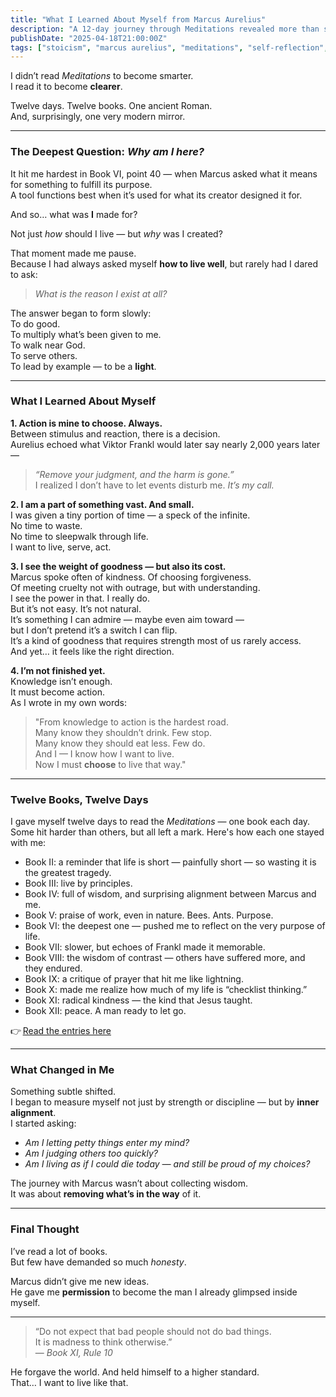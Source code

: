 ```yaml
---
title: "What I Learned About Myself from Marcus Aurelius"
description: "A 12-day journey through Meditations revealed more than stoic wisdom — it illuminated the inner structure of my soul, values, and purpose."
publishDate: "2025-04-18T21:00:00Z"
tags: ["stoicism", "marcus aurelius", "meditations", "self-reflection", "spirituality"]
---
```


I didn’t read *Meditations* to become smarter.  
I read it to become **clearer**.

Twelve days. Twelve books. One ancient Roman.  
And, surprisingly, one very modern mirror.

---

### The Deepest Question: *Why am I here?*

It hit me hardest in Book VI, point 40 — when Marcus asked what it means for something to fulfill its purpose.  
A tool functions best when it’s used for what its creator designed it for.  

And so… what was **I** made for?

Not just *how* should I live — but *why* was I created?

That moment made me pause.  
Because I had always asked myself **how to live well**, but rarely had I dared to ask:  
> *What is the reason I exist at all?*

The answer began to form slowly:  
To do good.  
To multiply what’s been given to me.  
To walk near God.  
To serve others.  
To lead by example — to be a **light**.

---

### What I Learned About Myself

**1. Action is mine to choose. Always.**  
Between stimulus and reaction, there is a decision.  
Aurelius echoed what Viktor Frankl would later say nearly 2,000 years later —  
> *“Remove your judgment, and the harm is gone.”*  
I realized I don’t have to let events disturb me. *It’s my call.*

**2. I am a part of something vast. And small.**  
I was given a tiny portion of time — a speck of the infinite.  
No time to waste.  
No time to sleepwalk through life.  
I want to live, serve, act.

**3. I see the weight of goodness — but also its cost.**  
Marcus spoke often of kindness. Of choosing forgiveness.  
Of meeting cruelty not with outrage, but with understanding.  
I see the power in that. I really do.  
But it’s not easy. It’s not natural.  
It’s something I can admire — maybe even aim toward —  
but I don’t pretend it’s a switch I can flip.  
It’s a kind of goodness that requires strength most of us rarely access.  
And yet… it feels like the right direction.

**4. I’m not finished yet.**  
Knowledge isn’t enough.  
It must become action.  
As I wrote in my own words:

> "From knowledge to action is the hardest road.  
> Many know they shouldn’t drink. Few stop.  
> Many know they should eat less. Few do.  
> And I — I know how I want to live.  
> Now I must **choose** to live that way."

---

### Twelve Books, Twelve Days

I gave myself twelve days to read the *Meditations* — one book each day. Some hit harder than others, but all left a mark. Here's how each one stayed with me:

- Book II: a reminder that life is short — painfully short — so wasting it is the greatest tragedy.
- Book III: live by principles.
- Book IV: full of wisdom, and surprising alignment between Marcus and me.
- Book V: praise of work, even in nature. Bees. Ants. Purpose.
- Book VI: the deepest one — pushed me to reflect on the very purpose of life.
- Book VII: slower, but echoes of Frankl made it memorable.
- Book VIII: the wisdom of contrast — others have suffered more, and they endured.
- Book IX: a critique of prayer that hit me like lightning.
- Book X: made me realize how much of my life is “checklist thinking.”
- Book XI: radical kindness — the kind that Jesus taught.
- Book XII: peace. A man ready to let go.

👉 [Read the entries here](/tags/marcus%20aurelius)

---

### What Changed in Me

Something subtle shifted.  
I began to measure myself not just by strength or discipline — but by **inner alignment**.  
I started asking:  
- *Am I letting petty things enter my mind?*  
- *Am I judging others too quickly?*  
- *Am I living as if I could die today — and still be proud of my choices?*

The journey with Marcus wasn’t about collecting wisdom.  
It was about **removing what’s in the way** of it.

---

### Final Thought

I’ve read a lot of books.  
But few have demanded so much *honesty*.

Marcus didn’t give me new ideas.  
He gave me **permission** to become the man I already glimpsed inside myself.

---

> “Do not expect that bad people should not do bad things.  
> It is madness to think otherwise.”  
> — *Book XI, Rule 10*

He forgave the world. And held himself to a higher standard.  
That… I want to live like that.

